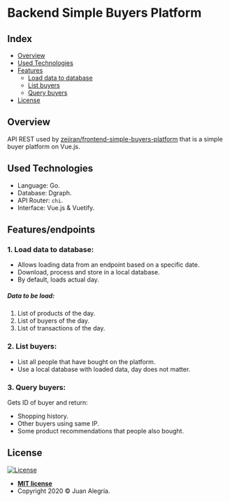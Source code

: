 # Backend Simple Buyers Platform

## Index

- [Overview](#overview)
- [Used Technologies](#used-technologies)
- [Features](#featuresendpoints)
    - [Load data to database](#1-load-data-to-database)
    - [List buyers](#2-list-buyers)
    - [Query buyers](#3-query-buyers)
- [License](#license)

## Overview

API REST used by 
<a href='https://github.com/zejiran/frontend-simple-buyers-platform'>zejiran/frontend-simple-buyers-platform</a>
that is a simple buyer platform on Vue.js.

## Used Technologies

- Language: Go.
- Database: Dgraph.
- API Router: ```chi```.
- Interface: Vue.js & Vuetify.

## Features/endpoints

### 1. Load data to database:

- Allows loading data from an endpoint based on a specific date.
- Download, process and store in a local database. 
- By default, loads actual day.

##### Data to be load:

1. List of products of the day.
2. List of buyers of the day.
3. List of transactions of the day.

### 2. List buyers:

- List all people that have bought on the platform.
- Use a local database with loaded data, day does not matter.

### 3. Query buyers:

Gets ID of buyer and return:

- Shopping history.
- Other buyers using same IP.
- Some product recommendations that people also bought.

## License

[![License](http://img.shields.io/:license-mit-blue.svg?style=flat-square)](http://badges.mit-license.org)

- **[MIT license](LICENSE)**
- Copyright 2020 © Juan Alegría.
